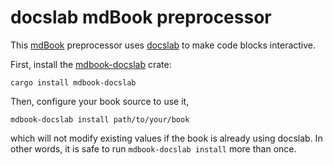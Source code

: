docslab mdBook preprocessor
===========================

This [mdBook](https://rust-lang.github.io/mdBook/) preprocessor uses
[docslab](https://github.com/rerobots/docslab)
to make code blocks interactive.

First, install the [mdbook-docslab](https://crates.io/crates/mdbook-docslab)
crate:

    cargo install mdbook-docslab

Then, configure your book source to use it,

    mdbook-docslab install path/to/your/book

which will not modify existing values if the book is already using docslab.
In other words, it is safe to run `mdbook-docslab install` more than once.
